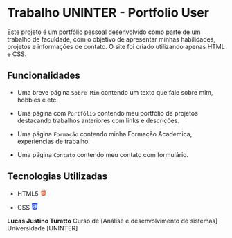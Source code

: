 # Trabalho UNINTER - Portfolio User

Este projeto é um portfólio pessoal desenvolvido como parte de um trabalho de faculdade, com o objetivo de apresentar minhas habilidades, projetos e informações de contato. O site foi criado utilizando apenas HTML e CSS.

## Funcionalidades

- Uma breve página `Sobre Mim` contendo um texto que fale sobre mim, hobbies e etc.

- Uma página com  `Portfólio` contendo meu portfólio de projetos destacando trabalhos anteriores com links e descrições.

- Uma página `Formação` contendo minha Formação Academica, experiencias de trabalho.

- Uma página `Contato` contendo meu contato com formulário.


## Tecnologias Utilizadas

- HTML5 <img src="html5.svg" alt="HTML5" width="15" height="15">

- CSS <img src="css3.svg" alt="CSS3" width="15" height="15">

**Lucas Justino Turatto**
Curso de [Análise e desenvolvimento de sistemas]
Universidade [UNINTER]
